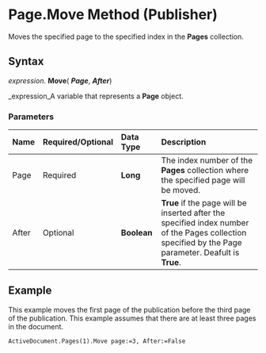 
# Page.Move Method (Publisher)

Moves the specified page to the specified index in the  **Pages** collection.


## Syntax

 _expression_. **Move**( **_Page_**,  **_After_**)

 _expression_A variable that represents a  **Page** object.


### Parameters



|**Name**|**Required/Optional**|**Data Type**|**Description**|
|:-----|:-----|:-----|:-----|
|Page|Required| **Long**|The index number of the  **Pages** collection where the specified page will be moved.|
|After|Optional| **Boolean**| **True** if the page will be inserted after the specified index number of the Pages collection specified by the Page parameter. Deafult is **True**.|

## Example

This example moves the first page of the publication before the third page of the publication. This example assumes that there are at least three pages in the document.


```
ActiveDocument.Pages(1).Move page:=3, After:=False
```

